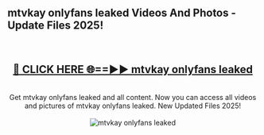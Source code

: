 <h2>mtvkay onlyfans leaked Videos And Photos - Update Files 2025!</h2>
<br>
<div align="center">
<h2><a href="https://linkcuts.com/hfmhzwbr" rel="nofollow">🔴 CLICK HERE 🌐==►► mtvkay onlyfans leaked</a></h2>
<br>
Get mtvkay onlyfans leaked and all content. Now you can access all videos and pictures of mtvkay onlyfans leaked. New Updated Files 2025!
<br>
<br>
<a href="https://linkcuts.com/hfmhzwbr" rel="nofollow" data-target="animated-image.originalLink"><img src="https://i.ibb.co.com/WyWwxjT/player-gif2.gif" alt="mtvkay onlyfans leaked" style="max-width: 100%; display: inline-block;" data-target="animated-image.originalImage"></a>
</div>
<br>